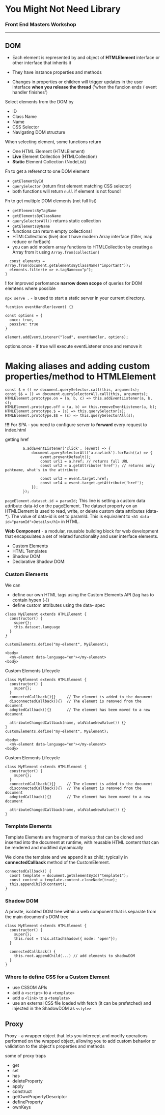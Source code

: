 # You Might Not Need Library

### Front End Masters Workshop

---

## DOM

-   Each element is represented by and object of **HTMLElement** interface or other interface that inherits it

-   They have instance properties and methods

-   Changes in properties or children will trigger updates in the user interface **when you release the thread** ('when the funcion ends / event handler finishes')

Select elements from the DOM by

-   ID
-   Class Name
-   Name
-   CSS Selector
-   Navigating DOM structure

When selecting element, some functions return

-   One HTML Element (HTMLElement)
-   **Live** Element Collection (HTMLCollection)
-   **Static** Element Collection (NodeList)

Fn to get a referenct to one DOM element

-   `getElementById`
-   `querySelector` (return first element matching CSS selector)
-   both functions will return `null` if element is not found!

Fn to get multiple DOM elements (not full list)

-   `getElementsByTagName`
-   `getElementsByClassName`
-   `querySelectorAll()` returns static collection
-   `getElementsByName`
-   functions can return empty collections!
-   HTMLCollections (live) don't have modern Array interface (filter, map reduce or forEach)
-   you can add modern array functions to HTMLCollection by creating a Array from it using `Array.from(collection)`

```{
  const elements = Array.from(document.getElementsByClassName("important"));
  elements.filter(e => e.tagName==="p");
}
```

**!** for improved perfomance **narrow down scope** of queries for DOM elemtens where possible

`npx serve .` - is used to start a static server in your current directory.

```
fucntion eventHandler(event) {}

const options = {
  once: true,
  passive: true
}

element.addEventListener("load", eventHandler, options);
```

options.once - if true will execute eventListener once and remove it

# Making aliases and adding custom properties/method to HTMLElement

```
const $ = () => document.querySelector.call(this, arguments);
const $$ = () => document.querySelectorAll.call(this, arguments);
HTMLElement.prototype.on = (a, b, c) => this.addEventListener(a, b, c);
HTMLElement.prototype.off = (a, b) => this.removeEventListener(a, b);
HTMLElement.prototype.$ = (s) => this.querySelector(s);
HTMLElement.prototype.$$ = (s) => this.querySelectorAll(s);
```

**!!!** For SPA - you need to configure server to **forward** every request to index.html

getting href

```
        a.addEventListener('click', (event) => {
            document.querySelectorAll('a.navlink').forEach((a) => {
                event.preventDefault();
                const url1 = a.href; // returns full URL
                const url2 = a.getAttribute('href'); // returns only pahtname, what's in the attribute

                const url3 = event.target.href;
                const url4 = event.target.getAttribute('href');
            });
        });
```

`pageElement.dataset.id = paramId;`
This line is setting a custom data attribute data-id on the pageElement. The dataset property on an HTMLElement is used to read, write, or delete custom data attributes (data-\*). The value of data-id is set to paramId. This is equivalent to `<h1 data-id="paramId">Details</h1>` in HTML.

**Web Component** - a modular, reusable building block for web development that encapsulates a set of related functionality and user interface elements.

-   Custom Elements
-   HTML Templates
-   Shadow DOM
-   Declarative Shadow DOM

### Custom Elements

We can

-   define our own HTML tags using the Custom Elements API (tag has to contain hypen (-))
-   define custom attributes using the data- spec

```
class MyElement extends HTMLElement {
  constructor() {
    super{};
    this.dataset.language
  }
}

customElements.define("my-element", MyElement);

<body>
  <my-element data-language="en"></my-element>
<body>
```

Custom Elements Lifecycle

```
class MyElement extends HTMLElement {
  constructor() {
    super{};
  }
  connectedCallback(){}     // The element is added to the document
  disconnectedCallback(){}  // The element is removed from the document
  adoptedCallback(){}       // The element has been moved to a new document

  attributeChangedCallback(name, oldValueNewValue()) {}
}
customElements.define("my-element", MyElement);
```

```
<body>
  <my-element data-language="en"></my-element>
<body>
```

Custom Elements Lifecycle

```
class MyElement extends HTMLElement {
  constructor() {
    super{};
  }
  connectedCallback(){}     // The element is added to the document
  disconnectedCallback(){}  // The element is removed from the document
  adoptedCallback(){}       // The element has been moved to a new document

  attributeChangedCallback(name, oldValueNewValue()) {}
}
```

### Template Elements

Template Elements are fragments of markup that can be cloned and inserted into the document at runtime, with reusable HTML content that can be rendered and modified dynamically

We clone the template and we append it as child; typically in **connectedCallback** method of the CustomElement.

```
connectedCallback() {
  cosnt template = document.getElementById("template1");
  const content = template.content.cloneNode(true);
  this.appendChild(content);
}
```

### Shadow DOM

A private, isolated DOM tree within a web component that is separate from the main document's DOM tree

```
class MyElement extends HTMLElement {
  constructor() {
    super{};
    this.root = this.attachShadow({ mode: "open"});
  }

  connectedCallback() {
    this.root.appendChild(...) // add elements to shadowDOM
  }
}
```

### Where to define CSS for a Custom Element

-   use CSSOM APIs
-   add a `<script>` to a `<template>`
-   add a `<link>` to a `<template>`
-   use an external CSS file loaded with fetch (it can be prefetched) and injected in the ShadowDOM as `<style>`

## Proxy

Proxy - a wrapper object that lets you intercept and modify operations performed on the wrapped object, allowing you to add custom behavior or validation to the object's properties and methods

some of proxy traps

-   get
-   set
-   has
-   deleteProperty
-   apply
-   construct
-   getOwnPropertyDescriptor
-   defineProperty
-   ownKeys
